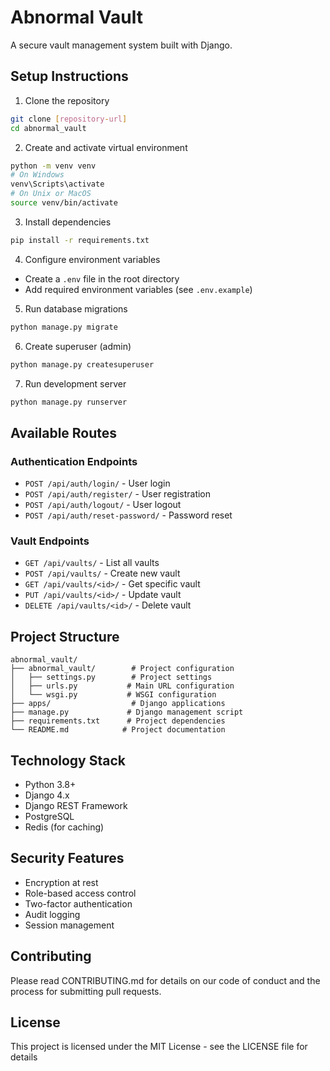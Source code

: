 # Abnormal Vault

A secure vault management system built with Django.

## Setup Instructions

1. Clone the repository
```bash
git clone [repository-url]
cd abnormal_vault
```

2. Create and activate virtual environment
```bash
python -m venv venv
# On Windows
venv\Scripts\activate
# On Unix or MacOS
source venv/bin/activate
```

3. Install dependencies
```bash
pip install -r requirements.txt
```

4. Configure environment variables
- Create a `.env` file in the root directory
- Add required environment variables (see `.env.example`)

5. Run database migrations
```bash
python manage.py migrate
```

6. Create superuser (admin)
```bash
python manage.py createsuperuser
```

7. Run development server
```bash
python manage.py runserver
```

## Available Routes

### Authentication Endpoints
- `POST /api/auth/login/` - User login
- `POST /api/auth/register/` - User registration
- `POST /api/auth/logout/` - User logout
- `POST /api/auth/reset-password/` - Password reset

### Vault Endpoints
- `GET /api/vaults/` - List all vaults
- `POST /api/vaults/` - Create new vault
- `GET /api/vaults/<id>/` - Get specific vault
- `PUT /api/vaults/<id>/` - Update vault
- `DELETE /api/vaults/<id>/` - Delete vault

## Project Structure
```
abnormal_vault/
├── abnormal_vault/        # Project configuration
│   ├── settings.py        # Project settings
│   ├── urls.py           # Main URL configuration
│   └── wsgi.py           # WSGI configuration
├── apps/                  # Django applications
├── manage.py             # Django management script
├── requirements.txt      # Project dependencies
└── README.md            # Project documentation
```

## Technology Stack
- Python 3.8+
- Django 4.x
- Django REST Framework
- PostgreSQL
- Redis (for caching)

## Security Features
- Encryption at rest
- Role-based access control
- Two-factor authentication
- Audit logging
- Session management

## Contributing
Please read CONTRIBUTING.md for details on our code of conduct and the process for submitting pull requests.

## License
This project is licensed under the MIT License - see the LICENSE file for details